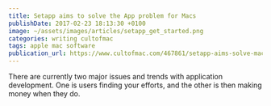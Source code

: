 ```yaml
---
title: Setapp aims to solve the App problem for Macs
publishDate: 2017-02-23 18:13:30 +0100
image: ~/assets/images/articles/setapp_get_started.png
categories: writing cultofmac
tags: apple mac software
publication_url: https://www.cultofmac.com/467861/setapp-aims-solve-mac-apps-problem/
---
```


There are currently two major issues and trends with application development. One is users finding your efforts, and the other is then making money when they do.
